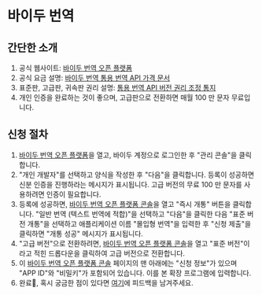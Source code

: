 # 바이두 번역

## 간단한 소개

1. 공식 웹사이트: [바이두 번역 오픈 플랫폼](https://fanyi-api.baidu.com/)
2. 공식 요금 설명: [바이두 번역 통용 번역 API 가격 문서](https://fanyi-api.baidu.com/product/112)
3. 표준판, 고급판, 귀속판 권리 설명: [통용 번역 API 버전 권리 조정 통지](https://fanyi-api.baidu.com/doc/8)
4. 개인 인증을 완료하는 것이 좋으며, 고급판으로 전환하면 매월 100 만 문자 무료입니다.

## 신청 절차

1. [바이두 번역 오픈 플랫폼](https://fanyi-api.baidu.com/)을 열고, 바이두 계정으로 로그인한 후 "관리 콘솔"을 클릭합니다.
2. "개인 개발자"를 선택하고 양식을 작성한 후 "다음"을 클릭합니다. 등록이 성공하면 신분 인증을 진행하라는 메시지가 표시됩니다. 고급 버전의 무료 100 만 문자를 사용하려면 인증이 필요합니다.
3. 등록에 성공하면, [바이두 번역 오픈 플랫폼 콘솔](https://fanyi-api.baidu.com/api/trans/product/desktop)을 열고 "즉시 개통" 버튼을 클릭합니다. "일반 번역 (텍스트 번역에 적합)"을 선택하고 "다음"을 클릭한 다음 "표준 버전 개통"을 선택하고 애플리케이션 이름 "몰입형 번역"을 입력한 후 "신청 제출"을 클릭하면 "개통 성공" 메시지가 표시됩니다.
4. "고급 버전"으로 전환하려면, [바이두 번역 오픈 플랫폼 콘솔](https://fanyi-api.baidu.com/api/trans/product/desktop)을 열고 "표준 버전"이라고 적힌 드롭다운을 클릭하여 고급 버전으로 전환합니다.
5. 이 [바이두 번역 오픈 플랫폼 콘솔](https://fanyi-api.baidu.com/api/trans/product/desktop) 페이지의 맨 아래에는 "신청 정보"가 있으며 "APP ID"와 "비밀키"가 포함되어 있습니다. 이를 본 확장 프로그램에 입력합니다.
6. 완료🎉, 혹시 궁금한 점이 있다면 [여기](https://github.com/immersive-translate/immersive-translate/issues/137)에 피드백을 남겨주세요.
